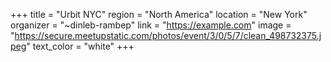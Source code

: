 +++
title = "Urbit NYC"
region = "North America"
location = "New York"
organizer = "~dinleb-rambep"
link = "https://example.com"
image = "https://secure.meetupstatic.com/photos/event/3/0/5/7/clean_498732375.jpeg"
text_color = "white" 
+++
